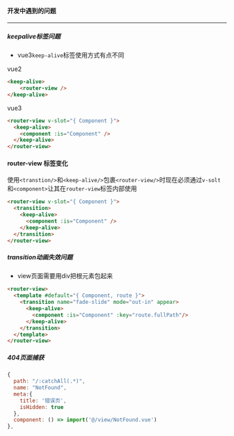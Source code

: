 #### 开发中遇到的问题

---

##### keepalive标签问题

* vue3`keep-alive`标签使用方式有点不同

vue2

```html
<keep-alive>
    <router-view />
</keep-alive>
```

vue3

```html
<router-view v-slot="{ Component }">
  <keep-alive>
    <component :is="Component" />
  </keep-alive>
</router-view>
```

#### router-view 标签变化

使用`<transtion/>`和`<keep-alive/>`包裹`<router-view/>`时现在必须通过`v-solt`和`<component>`让其在`router-view`标签内部使用

```html
<router-view v-slot="{ Component }">
  <transition>
    <keep-alive>
      <component :is="Component" />
    </keep-alive>
  </transition>
</router-view>
```

##### transition动画失效问题

* view页面需要用div把根元素包起来

```html
<router-view>
  <template #default="{ Component, route }">
    <transition name="fade-slide" mode="out-in" appear>
      <keep-alive>
        <component :is="Component" :key="route.fullPath"/>
      </keep-alive>
    </transition>
  </template>
</router-view>
```

##### 404页面捕获

```js
{
  path: "/:catchAll(.*)",
  name: "NotFound",
  meta:{
    title: '错误页',
    isHidden: true
  },
  component: () => import('@/view/NotFound.vue')
},
```
